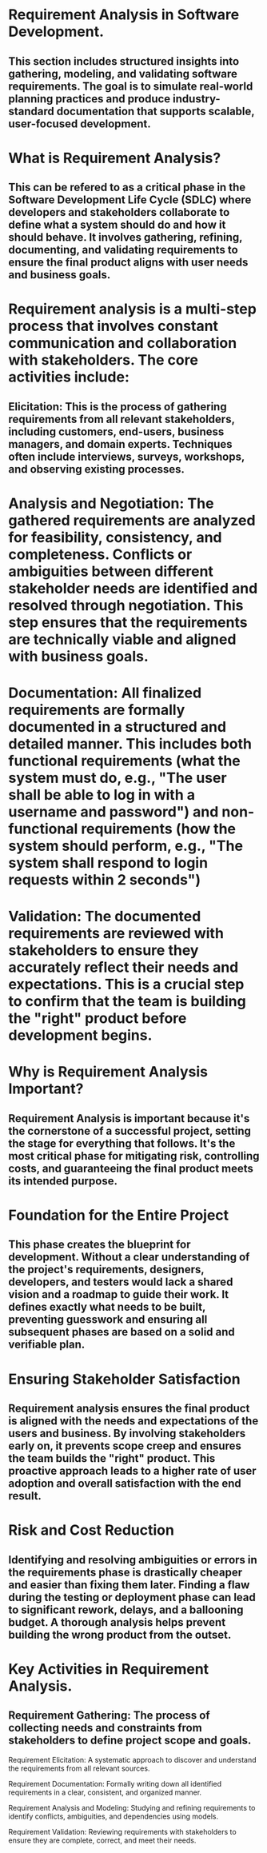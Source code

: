# Requirement Analysis in Software Development.
## This section includes structured insights into gathering, modeling, and validating software requirements. The goal is to simulate real-world planning practices and produce industry-standard documentation that supports scalable, user-focused development.
# What is Requirement Analysis?
## This can be refered to as a critical phase in the Software Development Life Cycle (SDLC) where developers and stakeholders collaborate to define what a system should do and how it should behave. It involves gathering, refining, documenting, and validating requirements to ensure the final product aligns with user needs and business goals.
# Requirement analysis is a multi-step process that involves constant communication and collaboration with stakeholders. The core activities include:

   ## Elicitation: This is the process of gathering requirements from all relevant stakeholders, including customers, end-users, business managers, and domain experts. Techniques often include interviews, surveys, workshops, and observing existing processes.

# Analysis and Negotiation: The gathered requirements are analyzed for feasibility, consistency, and completeness. Conflicts or ambiguities between different stakeholder needs are identified and resolved through negotiation. This step ensures that the requirements are technically viable and aligned with business goals.

# Documentation: All finalized requirements are formally documented in a structured and detailed manner. This includes both functional requirements (what the system must do, e.g., "The user shall be able to log in with a username and password") and non-functional requirements (how the system should perform, e.g., "The system shall respond to login requests within 2 seconds")

# Validation: The documented requirements are reviewed with stakeholders to ensure they accurately reflect their needs and expectations. This is a crucial step to confirm that the team is building the "right" product before development begins.

# Why is Requirement Analysis Important?

## Requirement Analysis is important because it's the cornerstone of a successful project, setting the stage for everything that follows. It's the most critical phase for mitigating risk, controlling costs, and guaranteeing the final product meets its intended purpose.

# Foundation for the Entire Project

## This phase creates the blueprint for development. Without a clear understanding of the project's requirements, designers, developers, and testers would lack a shared vision and a roadmap to guide their work. It defines exactly what needs to be built, preventing guesswork and ensuring all subsequent phases are based on a solid and verifiable plan.

# Ensuring Stakeholder Satisfaction

## Requirement analysis ensures the final product is aligned with the needs and expectations of the users and business. By involving stakeholders early on, it prevents scope creep and ensures the team builds the "right" product. This proactive approach leads to a higher rate of user adoption and overall satisfaction with the end result.

# Risk and Cost Reduction

## Identifying and resolving ambiguities or errors in the requirements phase is drastically cheaper and easier than fixing them later. Finding a flaw during the testing or deployment phase can lead to significant rework, delays, and a ballooning budget. A thorough analysis helps prevent building the wrong product from the outset.
# Key Activities in Requirement Analysis.

## Requirement Gathering: The process of collecting needs and constraints from stakeholders to define project scope and goals.

 Requirement Elicitation: A systematic approach to discover and understand the requirements from all relevant sources.

 Requirement Documentation: Formally writing down all identified requirements in a clear, consistent, and organized manner.

Requirement Analysis and Modeling: Studying and refining requirements to identify conflicts, ambiguities, and dependencies using models.

Requirement Validation: Reviewing requirements with stakeholders to ensure they are complete, correct, and meet their needs.
